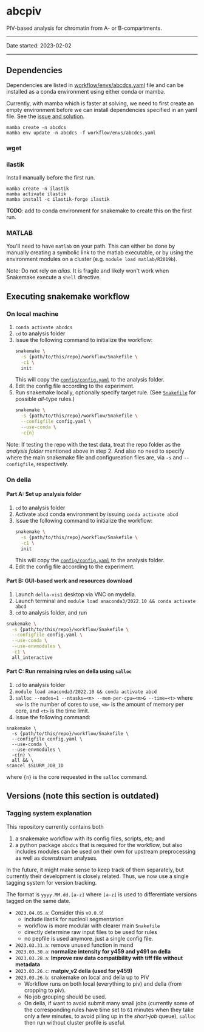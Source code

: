 # abcpiv

PIV-based analysis for chromatin from A- or B-compartments.

---

Date started: 2023-02-02

---

## Dependencies

Dependencies are listed in [workflow/envs/abcdcs.yaml](workflow/envs/abcdcs.yaml) 
file and can be installed as a conda environment using either conda or
mamba. 

Currently, with mamba which is faster at solving, we need to first 
create an empty environment before we can install dependencies specified
in an yaml file. See the [issue and solution](https://github.com/mamba-org/mamba/issues/633#issuecomment-812272143).

```
mamba create -n abcdcs
mamba env update -n abcdcs -f workflow/envs/abcdcs.yaml
```  

### wget


### ilastik
Install manually before the first run. 

```
mamba create -n ilastik 
mamba activate ilastik
mamba install -c ilastik-forge ilastik
```

**TODO**: add to conda environment for snakemake to create this on the 
first run.

### MATLAB

You'll need to have `matlab` on your path. This can either be done by 
manually creating a symbolic link to the matlab executable, or by using
the environment modules on a cluster (e.g. `module load matlab/R2019b`).

Note: Do not rely on *alias*. It is fragile and likely won't work when
Snakemake execute a `shell` directive.


## Executing snakemake workflow

### On local machine
1. `conda activate abcdcs`
2. `cd` to analysis folder
3. Issue the following command to initialize the workflow:
   ```bash
   snakemake \
     -s {path/to/this/repo}/workflow/Snakefile \
     -c1 \
     init
   ```
   This will copy the [`config/config.yaml`](config/config.yaml) to the 
   analysis folder.
4. Edit the config file according to the experiment.
5. Run snakemake locally, optionally specify target rule. (See 
   [`Snakefile`](workflow/Snakefile) for possible *all*-type rules.)
   ```bash
   snakemake \
     -s {path/to/this/repo}/workflow/Snakefile \
     --configfile config.yaml \
     --use-conda \
     -c{n}
   ```

Note: If testing the repo with the test data, treat the repo folder as
the *analysis folder* mentioned above in step 2. And also no need to 
specify where the main snakemake file and configureation files are,
via `-s` and `--configfile`, respectively. 


### On della

#### Part A: Set up analysis folder
1. `cd` to analysis folder
2. Activate `abcd` conda environment by issuing `conda activate abcd`
3. Issue the following command to initialize the workflow:
   ```bash
   snakemake \
     -s {path/to/this/repo}/workflow/Snakefile \
     -c1 \
     init
   ```
   This will copy the [`config/config.yaml`](config/config.yaml) to the 
   analysis folder.
4. Edit the config file according to the experiment.

#### Part B: GUI-based work and resources download
1. Launch `della-vis1` desktop via VNC on mydella.
2. Launch terminal and `module load anaconda3/2022.10 && conda activate abcd`
3. `cd` to analysis folder, and run

```bash
snakemake \
  -s {path/to/this/repo}/workflow/Snakefile \
  --configfile config.yaml \
  --use-conda \
  --use-envmodules \
  -c1 \
  all_interactive
```

#### Part C: Run remaining rules on della using `salloc`
1. `cd` to analysis folder
2. `module load anaconda3/2022.10 && conda activate abcd`
3. `salloc --nodes=1 --ntasks=<n> --mem-per-cpu=<m>G --time=<t>` where 
   `<n>` is the number of cores to use, `<m>` is the amount of memory 
   per core, and `<t>` is the time limit.
4. Issue the following command:

```
snakemake \
  -s {path/to/this/repo}/workflow/Snakefile \
  --configfile config.yaml \
  --use-conda \
  --use-envmodules \
  -c{n} \
  all && \
scancel $SLURM_JOB_ID
```

where `{n}` is the core requested in the `salloc` command.


## Versions (note this section is outdated)

### Tagging system explanation
This repository currently contains both 
1. a snakemake workflow with its config files, scripts, etc; and 
2. a python package `abcdcs` that is required for the workflow, but also
   includes modules can be used on their own for upstream preprocessing
   as well as downstream analyses.

In the future, it might make sense to keep track of them separately, 
but currently their development is closely related. Thus, we now use a 
single tagging system for version tracking. 

The format is `yyyy.MM.dd.[a-z]` where `[a-z]` is used to differentiate
versions tagged on the same date.

- `2023.04.05.a`: Consider this `v0.0.9`!
    - include ilastik for nucleoli segmentation
    - workflow is more modular with clearer main `Snakefile`
    - directly determine raw input files to be used for rules
    - no pepfile is used anymore. just a single config file.
- `2023.03.31.a`: remove unused function in msnd
- `2023.03.30.a`: **normalize intensity for y459 and y491 on della**
- `2023.03.28.a`: **Improve raw data compatibility with tiff file without metadata**
- `2023.03.26.c`: **matpiv_v2 della (used for y459)**
- `2023.03.26.b`: snakemake on local and della up to PIV
    - Workflow runs on both local (everything to piv) and della 
      (from cropping to piv).
    - No job grouping should be used.
    - On della, if want to avoid submit many small jobs (currently some
      of the corresponding rules have time set to `61` minutes when they
      take only a few minutes, to avoid piling up in the *short-job*
      queue), `salloc` then run without cluster profile is useful. 
